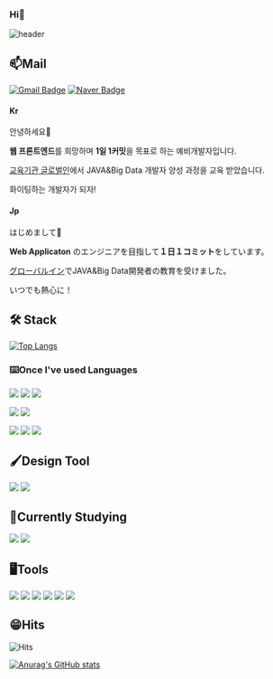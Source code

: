 ### Hi👋

![header](https://capsule-render.vercel.app/api?type=rect&color=auto&height=200&section=header&text=Jinny&fontSize=60)


## 📫Mail
  
[![Gmail Badge](https://img.shields.io/badge/jinddg16@gmail.com-d14836?style=flat-square&logo=Gmail&logoColor=white&link=mailto:jinddg16@gmail.com)](mailto:jinddg16@gmail.com)
[![Naver Badge](https://img.shields.io/badge/whyjinny@naver.com-03C75A?style=flat-square&logo=Naver&logoColor=white&link=mailto:whyjinny@naver.com)](mailto:whyjinny@naver.com)

#### Kr

안녕하세요👋
  
**웹 프론트엔드**를 희망하며 **1일 1커밋**을 목표로 하는 예비개발자입니다.
  
[교육기관 글로벌인](https://www.globalin.kr/)에서 JAVA&Big Data 개발자 양성 과정을 교육 받았습니다.

화이팅하는 개발자가 되자!

#### Jp

はじめまして👋
  
**Web Applicaton** のエンジニアを目指して**１日１コミット**をしています。
  
[グローバルイン](https://www.globalin.kr/)でJAVA&Big Data開発者の教育を受けました。

いつでも熱心に！

## 🛠 Stack
[![Top Langs](https://github-readme-stats.vercel.app/api/top-langs/?username=yeyae&layout=compact)](https://github.com/yeyae/yeyae)

### ⌨️Once I've used Languages
<img src="https://img.shields.io/badge/HTML-E34F26?style=flat-square&logo=html5&logoColor=white"/> <img src="https://img.shields.io/badge/CSS-1572B6?style=flat-square&logo=CSS3&logoColor=white"/> <img src="https://img.shields.io/badge/JavaScript-F7DF1E?style=flat-square&logo=JavaScript&logoColor=white"/> 

<img src="https://img.shields.io/badge/React-61DAFB?style=flat-square&logo=React&logoColor=white"/> <img src="https://img.shields.io/badge/styled components-DB7093?style=flat-square&logo=styled components&logoColor=white"/>

<img src="https://img.shields.io/badge/Oracle-F80000?style=flat-square&logo=Oracle&logoColor=white"/> <img src="https://img.shields.io/badge/Spring-6DB33F?style=flat-square&logo=Spring&logoColor=white"/> <img src="https://img.shields.io/badge/Node.js-339933?style=flat-square&logo=node.js&logoColor=white"/>

## 🖌Design Tool
<img src="https://img.shields.io/badge/Adobe Photoshop-31A8FF?style=flat-square&logo=Adobe Photoshop&logoColor=white"/> <img src="https://img.shields.io/badge/Adobe Illustrator-FF9A00?style=flat-square&logo=Adobe Illustrator&logoColor=white"/>

## 📖Currently Studying
<img src="https://img.shields.io/badge/R-276dc3?style=flat-square&logo=R&logoColor=white"/> <img src="https://img.shields.io/badge/Python-3776AB?style=flat-square&logo=Python&logoColor=white"/>

## 🖥Tools
<img src="https://img.shields.io/badge/Eclipse IDE-2C2255?style=flat-square&logo=Eclipse IDE&logoColor=white"/> <img src="https://img.shields.io/badge/Visual Studio-5C2D91?style=flat-square&logo=Visual Studio&logoColor=white"/> <img src="https://img.shields.io/badge/VS Code-007ACC?style=flat-square&logo=Visual Studio Code&logoColor=white"/> <img src="https://img.shields.io/badge/Git-F05032?style=flat-square&logo=Git&logoColor=white"/> <img src="https://img.shields.io/badge/GitHub-181717?style=flat-square&logo=GitHub&logoColor=white"/> <img src="https://img.shields.io/badge/IntelliJ IDEA-000000?style=flat-square&logo=IntelliJ IDEA&logoColor=white"/> 

## 😁Hits
![Hits](https://hits.seeyoufarm.com/api/count/incr/badge.svg?url=https%3A%2F%2Fgithub.com%2Fyeayae%2Fhit-counter&count_bg=%23F9C066&title_bg=%230FC2C0&icon=github.svg&icon_color=%23FFFFFF&title=hits&edge_flat=true)

[![Anurag's GitHub stats](https://github-readme-stats.vercel.app/api?username=yeyae)](https://github.com/anuraghazra/github-readme-stats)
